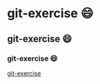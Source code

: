 # git-exercise :smile:
## git-exercise :smile:
### git-exercise :smile:

[git-exercise](https://lesleyding.github.io/git-exercise/ )